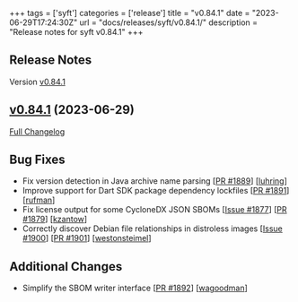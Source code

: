 +++
tags = ['syft']
categories = ['release']
title = "v0.84.1"
date = "2023-06-29T17:24:30Z"
url = "docs/releases/syft/v0.84.1/"
description = "Release notes for syft v0.84.1"
+++

## Release Notes

Version [v0.84.1](https://github.com/anchore/syft/releases/tag/v0.84.1)

## [v0.84.1](https://github.com/anchore/syft/tree/v0.84.1) (2023-06-29)

[Full Changelog](https://github.com/anchore/syft/compare/v0.84.0...v0.84.1)

## Bug Fixes

- Fix version detection in Java archive name parsing [[PR #1889](https://github.com/anchore/syft/pull/1889)] [[luhring](https://github.com/luhring)]
- Improve support for Dart SDK package dependency lockfiles [[PR #1891](https://github.com/anchore/syft/pull/1891)] [[rufman](https://github.com/rufman)]
- Fix license output for some CycloneDX JSON SBOMs [[Issue #1877](https://github.com/anchore/syft/issues/1877)] [[PR #1879](https://github.com/anchore/syft/pull/1879)] [[kzantow](https://github.com/kzantow)]
- Correctly discover Debian file relationships in distroless images [[Issue #1900](https://github.com/anchore/syft/issues/1900)] [[PR #1901](https://github.com/anchore/syft/pull/1901)] [[westonsteimel](https://github.com/westonsteimel)]

## Additional Changes

- Simplify the SBOM writer interface [[PR #1892](https://github.com/anchore/syft/pull/1892)] [[wagoodman](https://github.com/wagoodman)]
